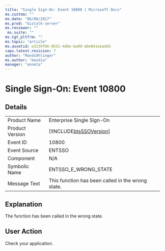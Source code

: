 ```yaml
---
title: "Single Sign-On: Event 10800 | Microsoft Docs"
ms.custom: ""
ms.date: "06/08/2017"
ms.prod: "biztalk-server"
ms.reviewer: ""
 ms.suite: ""
ms.tgt_pltfrm: ""
ms.topic: "article"
ms.assetid: e3239f66-0551-4dbe-ba99-abe041eeaddd
caps.latest.revision: 7
author: "MandiOhlinger"
ms.author: "mandia"
manager: "anneta"
---
```

# Single Sign-On: Event 10800
## Details  
  
|||  
|-|-|  
|Product Name|Enterprise Single Sign-On|  
|Product Version|[!INCLUDE[btsSSOVersion](../includes/btsssoversion-md.md)]|  
|Event ID|10800|  
|Event Source|ENTSSO|  
|Component|N/A|  
|Symbolic Name|ENTSSO_E_WRONG_STATE|  
|Message Text|This function has been called in the wrong state.|  
  
## Explanation  
 The function has been called in the wrong state.  
  
## User Action  
 Check your application.